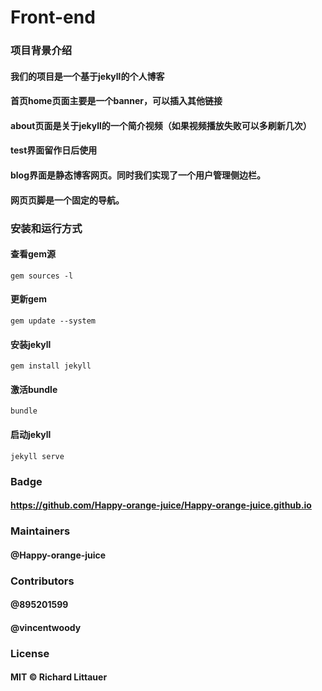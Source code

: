 # Front-end

### 项目背景介绍

#### 我们的项目是一个基于jekyll的个人博客
#### 首页home页面主要是一个banner，可以插入其他链接
#### about页面是关于jekyll的一个简介视频（如果视频播放失败可以多刷新几次）
#### test界面留作日后使用
#### blog界面是静态博客网页。同时我们实现了一个用户管理侧边栏。
#### 网页页脚是一个固定的导航。


### 安装和运行方式
#### 查看gem源
<code>gem sources -l</code>
#### 更新gem
<code>gem update --system</code>
#### 安装jekyll
<code>gem install jekyll</code>
#### 激活bundle
<code>bundle</code>
#### 启动jekyll
<code>jekyll serve</code>

### Badge
#### https://github.com/Happy-orange-juice/Happy-orange-juice.github.io

### Maintainers
#### @Happy-orange-juice

### Contributors
#### @895201599 
#### @vincentwoody

### License
#### MIT © Richard Littauer
